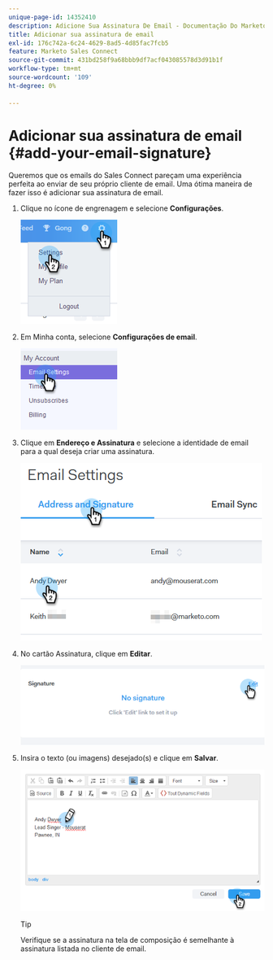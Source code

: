 ```yaml
---
unique-page-id: 14352410
description: Adicione Sua Assinatura De Email - Documentação Do Marketo - Documentação Do Produto
title: Adicionar sua assinatura de email
exl-id: 176c742a-6c24-4629-8ad5-4d85fac7fcb5
feature: Marketo Sales Connect
source-git-commit: 431bd258f9a68bbb9df7acf043085578d3d91b1f
workflow-type: tm+mt
source-wordcount: '109'
ht-degree: 0%

---
```


# Adicionar sua assinatura de email {#add-your-email-signature}

Queremos que os emails do Sales Connect pareçam uma experiência perfeita ao enviar de seu próprio cliente de email. Uma ótima maneira de fazer isso é adicionar sua assinatura de email.

1. Clique no ícone de engrenagem e selecione **Configurações**.

   ![](assets/add-your-email-signature-1.png)

1. Em Minha conta, selecione **Configurações de email**.

   ![](assets/add-your-email-signature-2.png)

1. Clique em **Endereço e Assinatura** e selecione a identidade de email para a qual deseja criar uma assinatura.

   ![](assets/add-your-email-signature-3.png)

1. No cartão Assinatura, clique em **Editar**.

   ![](assets/add-your-email-signature-4.png)

1. Insira o texto (ou imagens) desejado(s) e clique em **Salvar**.

   ![](assets/add-your-email-signature-5.png)

   >[!TIP]
   >
   >Verifique se a assinatura na tela de composição é semelhante à assinatura listada no cliente de email.
